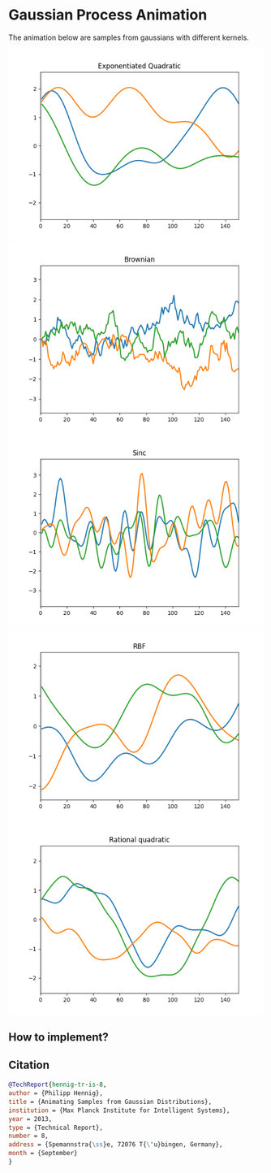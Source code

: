 # Gaussian Process Animation

The animation below are samples from gaussians with different kernels.

![](gifs/exponential_quadratic.gif)
![](gifs/brownian.gif)
![](gifs/sinc.gif)
![](gifs/rbf.gif)
![](gifs/ratquad_cov.gif)


## How to implement?


## Citation

```bibtex
@TechReport{hennig-tr-is-8,
author = {Philipp Hennig},
title = {Animating Samples from Gaussian Distributions},
institution = {Max Planck Institute for Intelligent Systems},
year = 2013,
type = {Technical Report},
number = 8,
address = {Spemannstra{\ss}e, 72076 T{\"u}bingen, Germany},
month = {September}
}
```
